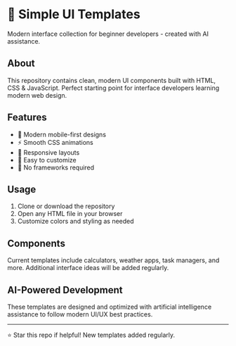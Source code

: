 # 📱 Simple UI Templates

Modern interface collection for beginner developers - created with AI assistance.

## About

This repository contains clean, modern UI components built with HTML, CSS & JavaScript. Perfect starting point for interface developers learning modern web design.

## Features

- 🎨 Modern mobile-first designs
- ⚡ Smooth CSS animations  
- 📱 Responsive layouts
- 🔧 Easy to customize
- 💎 No frameworks required

## Usage

1. Clone or download the repository
2. Open any HTML file in your browser
3. Customize colors and styling as needed

## Components

Current templates include calculators, weather apps, task managers, and more. Additional interface ideas will be added regularly.

## AI-Powered Development

These templates are designed and optimized with artificial intelligence assistance to follow modern UI/UX best practices.

---

⭐ Star this repo if helpful! New templates added regularly.
